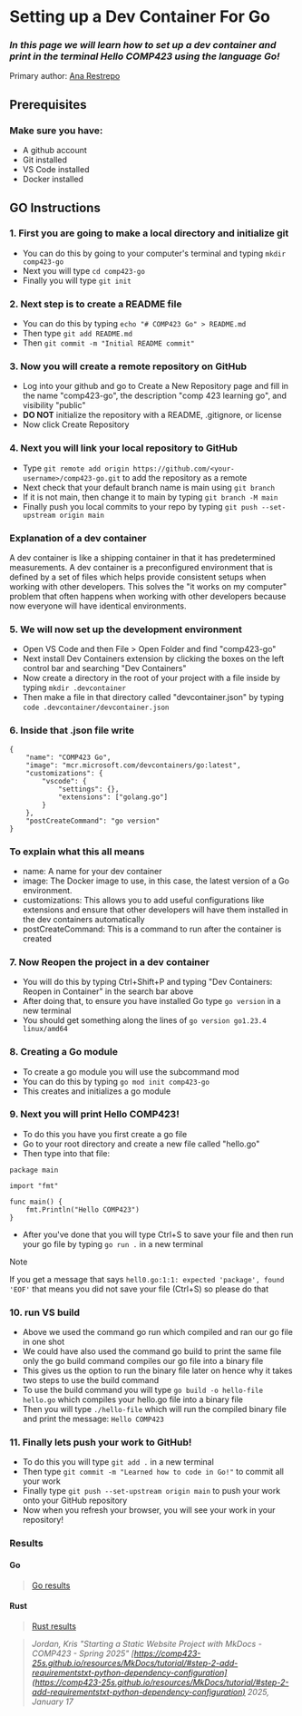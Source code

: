 # Setting up a Dev Container For Go
### *In this page we will learn how to set up a dev container and print in the terminal Hello COMP423 using the language Go!*

Primary author: [Ana Restrepo](https://github.com/analrest)

## Prerequisites
### Make sure you have:
* A github account
* Git installed
* VS Code installed
* Docker installed

## GO Instructions
### 1. First you are going to make a local directory and initialize git
* You can do this by going to your computer's terminal and typing ```mkdir comp423-go ```
* Next you will type ```cd comp423-go```
* Finally you will type ```git init ```

### 2. Next step is to create a README file 
* You can do this by typing ```echo "# COMP423 Go" > README.md```
* Then type ```git add README.md```
* Then ```git commit -m "Initial README commit"```

### 3. Now you will create a remote repository on GitHub
* Log into your github and go to Create a New Repository page and fill in the name "comp423-go", the description "comp 423 learning go", and visibility "public"
* **DO NOT** initialize the repository with a README, .gitignore, or license
* Now click Create Repository

### 4. Next you will link your local repository to GitHub
* Type ```git remote add origin https://github.com/<your-username>/comp423-go.git``` to add the repository as a remote
* Next check that your default branch name is main using ```git branch```
* If it is not main, then change it to main by typing ```git branch -M main```
* Finally push you local commits to your repo by typing ```git push --set-upstream origin main```

### **Explanation of a dev container**
A dev container is like a shipping container in that it has predetermined measurements. A dev container is a preconfigured environment that is defined by a set of files which helps provide consistent setups when working with other developers. This solves the "it works on my computer" problem that often happens when working with other developers because now everyone will have identical environments.

### 5. We will now set up the development environment
* Open VS Code and then File > Open Folder and find "comp423-go"
* Next install Dev Containers extension by clicking the boxes on the left control bar and searching "Dev Containers"
* Now create a directory in the root of your project with a file inside by typing ```mkdir .devcontainer```
* Then make a file in that directory called "devcontainer.json" by typing ```code .devcontainer/devcontainer.json```

### 6. Inside that .json file write 
``` { .yaml .copy }
{
    "name": "COMP423 Go",
    "image": "mcr.microsoft.com/devcontainers/go:latest",
    "customizations": {
        "vscode": {
            "settings": {},
            "extensions": ["golang.go"] 
        }
    },
    "postCreateCommand": "go version"
}
```
### To explain what this all means
* name: A name for your dev container
* image: The Docker image to use, in this case, the latest version of a Go environment.
* customizations: This allows you to add useful configurations like extensions and ensure that other developers will have them installed in the dev containers automatically
* postCreateCommand: This is a command to run after the container is created


### 7. Now Reopen the project in a dev container
* You will do this by typing Ctrl+Shift+P and typing "Dev Containers: Reopen in Container" in the search bar above
* After doing that, to ensure you have installed Go type ```go version``` in a new terminal
* You should get something along the lines of ```go version go1.23.4 linux/amd64```

### 8. Creating a Go module 
* To create a go module you will use the subcommand mod 
* You can do this by typing ```go mod init comp423-go```
* This creates and initializes a go module

### 9. Next you will print Hello COMP423!
* To do this you have you first create a go file 
* Go to your root directory and create a new file called "hello.go"
* Then type into that file: 
``` { .yaml .copy }
package main

import "fmt"

func main() {
    fmt.Println("Hello COMP423")
}
```
* After you've done that you will type Ctrl+S to save your file and then run your go file by typing ```go run .``` in a new terminal

> [!NOTE]
> If you get a message that says ```hell0.go:1:1: expected 'package', found 'EOF'``` that means you did not save your file (Ctrl+S) so please do that

### 10. run VS build 
* Above we used the command go run which compiled and ran our go file in one shot
* We could have also used the command go build to print the same file only the go build command compiles our go file into a binary file 
* This gives us the option to run the binary file later on hence why it takes two steps to use the build command
* To use the build command you will type ```go build -o hello-file hello.go``` which compiles your hello.go file into a binary file
* Then you will type ```./hello-file``` which will run the compiled binary file and print the message: ```Hello COMP423```

### 11. Finally lets push your work to GitHub!
* To do this you will type ```git add .``` in a new terminal 
* Then type ```git commit -m "Learned how to code in Go!"``` to commit all your work
* Finally type ```git push --set-upstream origin main``` to push your work onto your GitHub repository
* Now when you refresh your browser, you will see your work in your repository!

### Results

#### Go
> [Go results](https://github.com/analrest/comp423-go)
#### Rust
> [Rust results](https://github.com/analrest/rust-setup-tutorials)

>*Jordan, Kris "Starting a Static Website Project with MkDocs - COMP423 - Spring 2025" [https://comp423-25s.github.io/resources/MkDocs/tutorial/#step-2-add-requirementstxt-python-dependency-configuration](https://comp423-25s.github.io/resources/MkDocs/tutorial/#step-2-add-requirementstxt-python-dependency-configuration) 2025, January 17*

